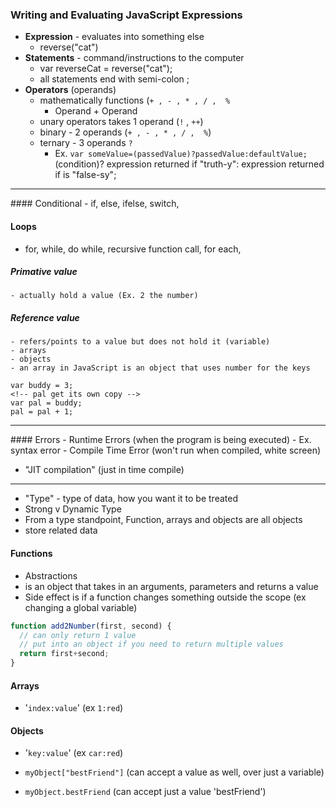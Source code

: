 ### Writing and Evaluating JavaScript Expressions

- **Expression** - evaluates into something else
  - reverse("cat")
- **Statements** - command/instructions to the computer
  - var reverseCat = reverse("cat");
  - all statements end with semi-colon ;
- **Operators** (operands)
  - mathematically functions (`+ , - , * , / ,  %`
    - Operand + Operand
  - unary operators takes 1 operand (`!` , `++`)
  - binary - 2 operands (`+ , - , * , / ,  %`)
  - ternary - 3 operands `?`
    - Ex. `var someValue=(passedValue)?passedValue:defaultValue;`
    (condition)? expression returned if "truth-y": expression returned if is "false-sy";

<hr>
#### Conditional
  - if, else, ifelse, switch,


#### Loops
  - for, while, do while, recursive function call, for each,

  ##### Primative value
    - actually hold a value (Ex. 2 the number)

  ##### Reference value
    - refers/points to a value but does not hold it (variable)
    - arrays
    - objects
    - an array in JavaScript is an object that uses number for the keys

```
var buddy = 3;
<!-- pal get its own copy -->
var pal = buddy;
pal = pal + 1;
```
<hr>
#### Errors
  - Runtime Errors (when the program is being executed)
    - Ex. syntax error
  - Compile Time Error (won't run when compiled, white screen)

  - "JIT compilation" (just in time compile)

<hr>

- "Type" - type of data, how you want it to be treated
- Strong v Dynamic Type
- From a type standpoint, Function, arrays and objects are all objects
- store related data

#### Functions
  - Abstractions
  - is an object that takes in an arguments, parameters and returns a value
  - Side effect is if a function changes something outside the scope (ex changing a global variable)

  ```JavaScript
  function add2Number(first, second) {
    // can only return 1 value
    // put into an object if you need to return multiple values
    return first+second;
  }
  ```

#### Arrays
- '`index:value`' (ex `1:red`)

#### Objects
  - '`key:value`' (ex `car:red`)

  - `myObject["bestFriend"]` (can accept a value as well, over just a variable)
  - `myObject.bestFriend` (can accept just a value 'bestFriend')
